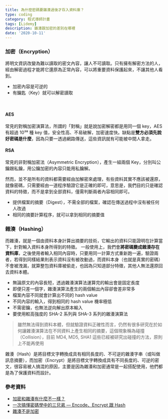 ```yaml
---
title: 為什麼密碼要雜湊過後才存入資料庫？
type: coding
category: 程式導師計畫
tags: [Lidemy]
description: 雜湊跟加密的差別在哪裡
date: '2020-10-11'
---
```


### 加密（Encryption）
將明文資訊改變為難以讀取的密文內容，讓人不可讀取。只有擁有解密方法的人，經由解密過程才能將它還原為正常內容，可以將重要資料保護起來，不讓其他人看到。
- 加密內容是可逆的
- 有鑰匙（Key）就可以解密讀取

<br>

#### AES
常見的對稱加密演算法，所謂的「對稱」就是說加密解密都是用同一個 key，AES 有超過 10³⁸ 種 key 值，安全性高、不易破解，加密速度快。缺點是**雙方必須先說好密碼是什麼**，因為只要一透過網路傳送，這些資訊就有可能被中間人拿走。

#### RSA
常見的非對稱加密法（Asymmetric Encryption），產生一組兩個 Key，分別叫公鑰跟私鑰，用公鑰加密的內容只能用私鑰解。


然而，並不是所有的資料都需要經由加解密來處理，有些資料其實不應該被還原，就像密碼，只需要經由一道程序驗證它是正確的即可，意思是，我們目的只是確認資料的特徵，而不是拿到全部資料，僅需判斷兩者內容相同即可。
- 提供檔案的摘要（Digest），不需全部的檔案，確認在傳送過程中沒有被任何人改過
- 相同的摘要計算程序，就可以拿到相同的摘要值

### 雜湊（Hashing）
而雜湊，就是一個由資料本身計算出摘要的技術，它輸出的資料只能證明在計算當下，針對輸入資料本身所得到的特徵。
一般使用上，我們會**將密碼變成雜湊存在資料庫**，之後使用者輸入相同內容時，只要用同一計算方式重新跑一遍，驗證兩者，若得到同樣結果則表示資料沒有被改動過，而資料本身（也就是真實的密碼）不會被洩漏，就算整包資料庫被偷走，也因為只知道部分特徵，其他人無法還原回去資料本體。
- 無論原文的內容長短，透過雜湊演算法運算完的輸出會是固定長度
- 即便只差一個字，雜湊演算法產生的兩個輸出內容卻會差非常多
- 檔案內容不同就會計算出不同的 hash value
- 不同內容的輸入，得到相同的 hash value 機率極低
- 不需密鑰，也無法逆向解出原本輸入
- 要使用較高強度的 SHA-2 系列與 SHA-3 系列的雜湊演算法

> 雖然無法得到資料本體，但就驗證資料正確性而言，仍然有很多研究在於如何讓雜湊演算法在不同資料上產生相同的摘要，這個現象稱為碰撞（Collision），目前 MD4, MD5, SHA1 這些已經被研究出碰撞的方法，原則上不能再使用

雜湊（Hash）是將目標文字轉換成具有相同長度的、不可逆的雜湊字串（或叫做訊息摘要），而加密（Encrypt）是將目標文字轉換成具有不同長度的、可逆的密文，很容易被人搞混的原因，主要是因為雜湊和加密通常是一起搭配使用，他們都是為了保護資料而設計。

### 參考資料
* [加密和雜湊有什麼不一樣？](https://blog.m157q.tw/posts/2017/12/25/differences-between-encryption-and-hashing/)
* [一次搞懂密碼學中的三兄弟 — Encode、Encrypt 跟 Hash](https://medium.com/starbugs/what-are-encoding-encrypt-and-hashing-4b03d40e7b0c)
* [雜湊不是加密](https://dotblogs.com.tw/regionbbs/2017/09/21/hashing_is_not_encryption)